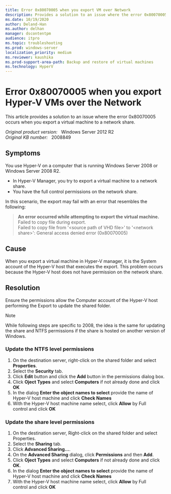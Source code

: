 ```yaml
---
title: Error 0x80070005 when you export VM over Network
description: Provides a solution to an issue where the error 0x80070005 occurs when you export a virtual machine to a network share.
ms.date: 10/19/2020
author: Deland-Han
ms.author: delhan
manager: dscontentpm
audience: itpro
ms.topic: troubleshooting
ms.prod: windows-server
localization_priority: medium
ms.reviewer: kaushika
ms.prod-support-area-path: Backup and restore of virtual machines
ms.technology: HyperV
---
```

# Error 0x80070005 when you export Hyper-V VMs over the Network

This article provides a solution to an issue where
the error 0x80070005 occurs when you export a virtual machine to a network share.

_Original product version:_ &nbsp; Windows Server 2012 R2  
_Original KB number:_ &nbsp; 2008849

## Symptoms

You use Hyper-V on a computer that is running Windows Server 2008 or Windows Server 2008 R2.

- In Hyper-V Manager, you try to export a virtual machine to a network share.
- You have the full control permissions on the network share.

In this scenario, the export may fail with an error that resembles the following:

> **An error occurred while attempting to export the virtual machine.**  
Failed to copy file during export.  
Failed to copy file from '\<source path of VHD file>' to '\<network share>': General access denied error (0x80070005)

## Cause

When you export a virtual machine in Hyper-V manager, it is the System account of the Hyper-V host that executes the export.
This problem occurs because the Hyper-V host does not have permission on the network share.

## Resolution

Ensure the permissions allow the Computer account of the Hyper-V host performing the Export to update the shared folder.

> [!NOTE]
> While following steps are specific to 2008, the idea is the same for updating the share and NTFS permissions if the share is hosted on another version of Windows.

### Update the NTFS level permissions

1. On the destination server, right-click on the shared folder and select **Properties**.
2. Select the **Security** tab.
3. Click **Edit** button and click the **Add** button in the permissions dialog box.
4. Click **Oject Types** and select **Computers** if not already done and click **OK**  
5. In the dialog **Enter the object names to select** provide the name of Hyper-V host machine and click **Check Names**  
6. With the Hyper-V host machine name select, click **Allow** by Full control and click **OK**  

### Update the share level permissions

1. On the destination server, Right-click on the shared folder and select Properties.
2. Select the **Sharing** tab.
3. Click **Advanced Sharing...**.
4. On the **Advanced Sharing** dialog, click **Permissions** and then **Add**.
5. Click **Oject Types** and select **Computers** if not already done and click **OK**.
6. In the dialog **Enter the object names to select** provide the name of Hyper-V host machine and click **Check Names**  
7. With the Hyper-V host machine name select, click **Allow** by Full control and click **OK**
